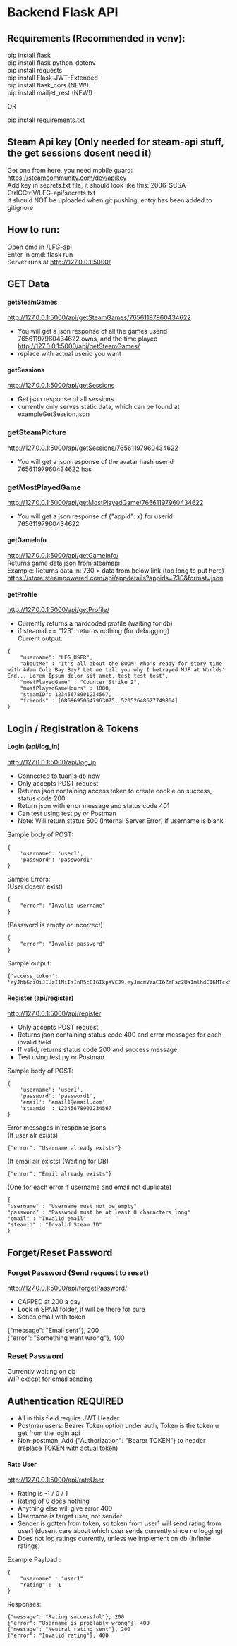 # Backend Flask API  

## Requirements (Recommended in venv):  
pip install flask  
pip install flask python-dotenv  
pip install requests  
pip install Flask-JWT-Extended  
pip install flask_cors              (NEW!)  
pip install mailjet_rest            (NEW!)  

OR

pip install requirements.txt

## Steam Api key (Only needed for steam-api stuff, the get sessions dosent need it)
Get one from here, you need mobile guard: https://steamcommunity.com/dev/apikey  
Add key in secrets.txt file, it should look like this: 2006-SCSA-CtrlCCtrlV/LFG-api/secrets.txt  
It should NOT be uploaded when git pushing, entry has been added to gitignore  

## How to run:  
Open cmd in /LFG-api  
Enter in cmd: flask run  
Server runs at http://127.0.0.1:5000/  

## GET Data

#### getSteamGames
http://127.0.0.1:5000/api/getSteamGames/76561197960434622  
- You will get a json response of all the games userid 76561197960434622 owns, and the time played  
http://127.0.0.1:5000/api/getSteamGames/<userid>  
- replace <userid> with actual userid you want  

#### getSessions
http://127.0.0.1:5000/api/getSessions  
- Get json response of all sessions  
- currently only serves static data, which can be found at exampleGetSession.json

### getSteamPicture
http://127.0.0.1:5000/api/getSessions/76561197960434622
- You will get a json response of the avatar hash userid 76561197960434622 has

### getMostPlayedGame
http://127.0.0.1:5000/api/getMostPlayedGame/76561197960434622
- You will get a json response of {"appid": x} for userid 76561197960434622

#### getGameInfo
http://127.0.0.1:5000/api/getGameInfo/<appid>  
Returns game data json from steamapi  
Example: Returns data in: 730 > data from below link (too long to put here)  
https://store.steampowered.com/api/appdetails?appids=730&format=json  

#### getProfile
http://127.0.0.1:5000/api/getProfile/<steamid>  
- Currently returns a hardcoded profile (waiting for db)  
- if steamid == "123": returns nothing (for debugging)  
Current output:
~~~
{
    "username": "LFG_USER",
    "aboutMe" : "It's all about the BOOM! Who's ready for story time with Adam Cole Bay Bay? Let me tell you why I betrayed MJF at Worlds' End... Lorem Ipsum dolor sit amet, test test test",
    "mostPlayedGame" : "Counter Strike 2",
    "mostPlayedGameHours" : 1000,
    "steamID": 12345678901234567,
    "friends" : [68696950647963075, 52052648627749864]
}
~~~

## Login / Registration & Tokens
#### Login (api/log_in)
http://127.0.0.1:5000/api/log_in 
- Connected to tuan's db now
- Only accepts POST request  
- Returns json containing access token to create cookie on success, status code 200  
- Return json with error message and status code 401
- Can test using test.py or Postman
- Note: Will return status 500 (Internal Server Error) if username is blank

Sample body of POST:
~~~
{
    'username': 'user1',
    'password': 'password1'
}
~~~

Sample Errors:  
(User dosent exist)
~~~
{
    "error": "Invalid username"
}
~~~
(Password is empty or incorrect)
~~~
{
    "error": "Invalid password"
}
~~~
Sample output: 
~~~
{'access_token': 'eyJhbGciOiJIUzI1NiIsInR5cCI6IkpXVCJ9.eyJmcmVzaCI6ZmFsc2UsImlhdCI6MTcxMDU4MTQyNCwianRpIjoiODk5YTg0MTItZWE5ZC00MWI3LWE1MTItZjlkODQwYzQ4NjgwIiwidHlwZSI6ImFjY2VzcyIsInN1YiI6InVzZXIxIiwibmJmIjoxNzEwNTgxNDI0LCJjc3JmIjoiYTc1ZDRjN2UtNjU1MC00YzcyLTg5OWEtNTI5MWM0ODdhZTdkIiwiZXhwIjoxNzEwNTgyMzI0fQ.1rX52KWqwCeY8qnvkplcnQKtETzAfDKb8CY1BrKQRR0'}
~~~

#### Register (api/register)
http://127.0.0.1:5000/api/register
- Only accepts POST request  
- Returns json containing status code 400 and error messages for each invalid field
- If valid, returns status code 200 and success message
- Test using test.py or Postman

Sample body of POST:
~~~
{
    'username': 'user1',
    'password': 'password1',
    'email': 'email1@email.com',
    'steamid' : 12345678901234567
}
~~~

Error messages in response jsons:  
(If user alr exists)   
~~~
{"error": "Username already exists"}
~~~
(If email alr exists) (Waiting for DB)  
~~~
{"error": "Email already exists"}
~~~
(One for each error if username and email not duplicate)  
~~~
{
"username" : "Username must not be empty"  
"password" : "Password must be at least 8 characters long"  
"email" : "Invalid email"  
"steamid" : "Invalid Steam ID"
}  

~~~

## Forget/Reset Password  
### Forget Password (Send request to reset)
http://127.0.0.1:5000/api/forgetPassword/<email>
- CAPPED at 200 a day
- Look in SPAM folder, it will be there for sure
- Sends email with token

{"message": "Email sent"}, 200  
{"error": "Something went wrong"}, 400  

### Reset Password
Currently waiting on db  
WIP except for email sending  

## Authentication REQUIRED
- All in this field require JWT Header
- Postman users: Bearer Token option under auth, Token is the token u get from the login api
- Non-postman: Add {"Authorization": "Bearer TOKEN"} to header (replace TOKEN with actual token)

#### Rate User
http://127.0.0.1:5000/api/rateUser
- Rating is -1 / 0 / 1
- Rating of 0 does nothing
- Anything else will give error 400
- Username is target user, not sender
- Sender is gotten from token, so token from user1 will send rating from user1 (dosent care about which user sends currently since no logging)
- Does not log ratings currently, unless we implement on db (infinite ratings)

Example Payload :
~~~
{
    "username" : "user1"
    "rating" : -1
}
~~~

Responses:
~~~
{"message": "Rating successful"}, 200
{"error": "Username is problably wrong"}, 400
{"message": "Neutral rating sent"}, 200
{"error": "Invalid rating"}, 400
~~~
